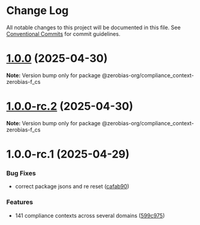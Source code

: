 # Change Log

All notable changes to this project will be documented in this file.
See [Conventional Commits](https://conventionalcommits.org) for commit guidelines.

# [1.0.0](https://github.com/zerobias-org/compliance_context/compare/@zerobias-org/compliance_context-zerobias-f_cs@1.0.0-rc.2...@zerobias-org/compliance_context-zerobias-f_cs@1.0.0) (2025-04-30)

**Note:** Version bump only for package @zerobias-org/compliance_context-zerobias-f_cs





# [1.0.0-rc.2](https://github.com/zerobias-org/compliance_context/compare/@zerobias-org/compliance_context-zerobias-f_cs@1.0.0-rc.1...@zerobias-org/compliance_context-zerobias-f_cs@1.0.0-rc.2) (2025-04-30)

**Note:** Version bump only for package @zerobias-org/compliance_context-zerobias-f_cs





# 1.0.0-rc.1 (2025-04-29)


### Bug Fixes

* correct package jsons and re reset ([cafab90](https://github.com/zerobias-org/compliance_context/commit/cafab90b3771e45ffeefa4ea2dca415266baa99f))


### Features

* 141 compliance contexts across several domains ([599c975](https://github.com/zerobias-org/compliance_context/commit/599c975fcf3da5bbfffe4113c7f5f793e5231e68))
